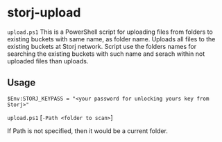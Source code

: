 # storj-upload
`upload.ps1` This is a PowerShell script for uploading files from folders to existing buckets with same name, as folder name.
Uploads all files to the existing buckets at Storj network.
Script use the folders names for searching the existing buckets with such name and serach within not uploaded files than uploads.

## Usage
`$Env:STORJ_KEYPASS = "<your password for unlocking yours key from Storj>"`

`upload.ps1` \[`-Path <folder to scan>`\]

If Path is not specified, then it would be a current folder.
